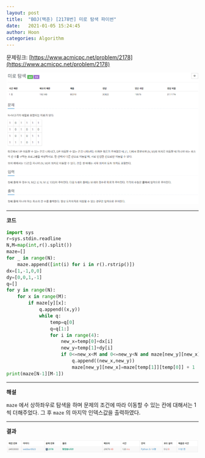 ```yaml
---
layout: post
title:  "BOJ(백준) [2178번] 미로 탐색 파이썬"
date:   2021-01-05 15:24:45
author: Hoon
categories: Algorithm
---
```


문제링크: [https://www.acmicpc.net/problem/2178](https://www.acmicpc.net/problem/2178)

![미로탐색문제.PNG](https://github.com/hoon-923/hoon-923.github.io/blob/main/_images/Algorithm/BOJ/2178/%EB%AF%B8%EB%A1%9C%ED%83%90%EC%83%89%EB%AC%B8%EC%A0%9C.PNG?raw=true)

----

**코드**

~~~python
import sys
r=sys.stdin.readline
N,M=map(int,r().split())
maze=[]
for _ in range(N):
	maze.append([int(i) for i in r().rstrip()])
dx=[1,-1,0,0]
dy=[0,0,1,-1]
q=[]
for y in range(N):
	for x in range(M):
		if maze[y][x]:
			q.append((x,y))
			while q:
				temp=q[0]
				q=q[1:]
				for i in range(4):
					new_x=temp[0]+dx[i]
					new_y=temp[1]+dy[i]
					if 0<=new_x<M and 0<=new_y<N and maze[new_y][new_x]==1:
						q.append((new_x,new_y))
						maze[new_y][new_x]=maze[temp[1]][temp[0]] + 1
print(maze[N-1][M-1])
~~~

----

**해설**

`maze` 에서 상하좌우로 탐색을 하며 문제의 조건에 따라 이동할 수 있는 칸에 대해서는 1씩 더해주었다. 그 후 `maze` 의 마지막 인덱스값을 출력하였다.

----

**결과**

![미로탐색결과.PNG](https://github.com/hoon-923/hoon-923.github.io/blob/main/_images/Algorithm/BOJ/2178/%EB%AF%B8%EB%A1%9C%ED%83%90%EC%83%89%EA%B2%B0%EA%B3%BC.PNG?raw=true)

